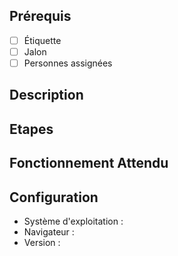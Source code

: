 ## Prérequis

- [ ] Étiquette
- [ ] Jalon
- [ ] Personnes assignées

## Description

<!-- Une description claire et concise du bug. -->

## Etapes

<!--
    Liste des étapes permettant de reproduire le bug.
    1. Se rendre '...'
    2. Cliques '....'
    3. Scroll down to '....'
    4. See error
-->

## Fonctionnement Attendu

<!-- Une description sans le bug du comportement normal. -->

## Configuration

- Système d'exploitation :
- Navigateur :
- Version :
